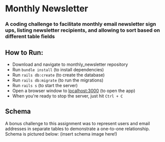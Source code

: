 # Monthly Newsletter

### A coding challenge to facilitate monthly email newsletter sign ups, listing newsletter recipients, and allowing to sort based on different table fields

## How to Run:
* Download and navigate to monthly_newsletter repository
* Run ```bundle install``` (to install dependencies)
* Run ```rails db:create``` (to create the database)
* Run ```rails db:migrate``` (to run the migrations)
* Run ```rails s``` (to start the server)
* Open a browser window to [localhost:3000](http://localhost:3000/) (to open the app)
* When you're ready to stop the server, just hit ```Ctrl + C```

## Schema
A bonus challenge to this assignment was to represent users and email addresses in separate tables to demonstrate a one-to-one relationship. Schema is pictured below: 
(insert schema image here!)